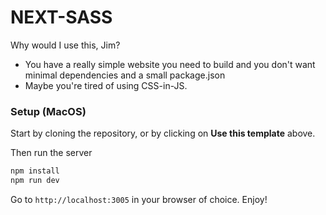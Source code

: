 # NEXT-SASS

Why would I use this, Jim?

* You have a really simple website you need to build and you don't want minimal dependencies and a small package.json
* Maybe you're tired of using CSS-in-JS.

### Setup (MacOS)

Start by cloning the repository, or by clicking on **Use this template** above.

Then run the server

```sh
npm install
npm run dev
```

Go to `http://localhost:3005` in your browser of choice. Enjoy!